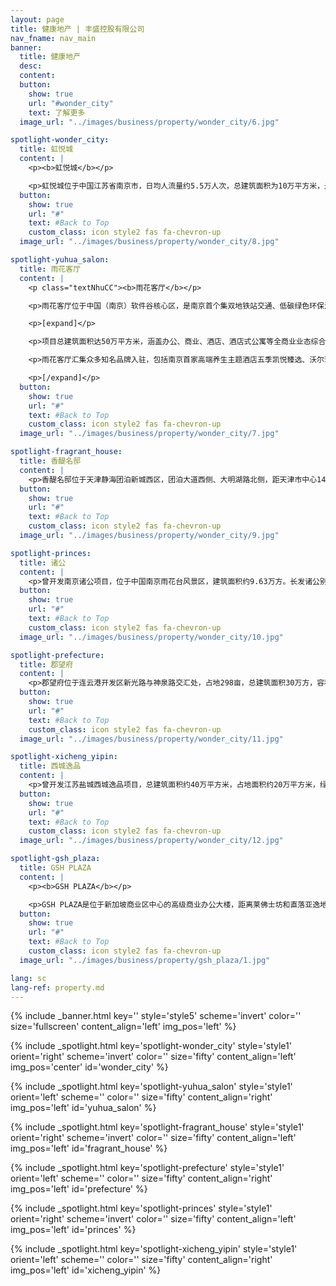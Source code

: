 ```yaml
---
layout: page
title: 健康地产 | 丰盛控股有限公司
nav_fname: nav_main
banner:
  title: 健康地产
  desc:
  content:
  button:
    show: true
    url: "#wonder_city"
    text: 了解更多
  image_url: "../images/business/property/wonder_city/6.jpg"

spotlight-wonder_city:
  title: 虹悦城
  content: |
    <p><b>虹悦城</b></p>

    <p>虹悦城位于中国江苏省南京市，日均人流量约5.5万人次，总建筑面积为10万平方米，是南京地区最具影响力的商场之一。商场集购物、餐饮、休闲、娱乐等业态于一体，定位于国际化、年轻化、时尚化的品牌形象，突出家庭与亲子消费，拥有多个优质租户。商场关注并实施社会责任、客户服务和社区关系建设，携手社会公益机构、行业组织及政府部门举办各类公益活动；实施不同楼层个性化服务内容，如以儿童为对象的楼层，为家长提供等候、照料便利服务；在中心舞台举办各类文化特色演出活动，给消费者更好的购物休闲体验。 </p>
  button:
    show: true
    url: "#"
    text: #Back to Top
    custom_class: icon style2 fas fa-chevron-up
  image_url: "../images/business/property/wonder_city/8.jpg"

spotlight-yuhua_salon:
  title: 雨花客厅
  content: |
    <p class="textNhuCC"><b>雨花客厅</b></p>

    <p>雨花客厅位于中国（南京）软件谷核心区，是南京首个集双地铁站交通、低碳绿色环保消费环境、都市田园购物体验等优势于一体的总部式园区项目，也是丰盛控股探索中医健康生活方式、实施中医药人才培养、中医健康技术及项目孵化的重要载体。</p>

    <p>[expand]</p>

    <p>项目总建筑面积达50万平方米，涵盖办公、商业、酒店、酒店式公寓等全商业业态综合片区。雨花客厅区域建筑设计及施工运行采用了地源热泵、置换新风、PM2.5空气净化等多项低碳节能技术，确保室内四季恒温、恒湿、恒氧，实现了办公环境的人体最舒适范围控制，同时可有效减少30%的能耗，大幅降低碳排放。 </p>

    <p>雨花客厅汇集众多知名品牌入驻，包括南京首家高端养生主题酒店五季凯悦臻选、沃尔玛山姆会员店、运动品牌迪卡侬、英皇健身俱乐部、洛克体育公园等。项目持续推动融入医疗、美容、保健、饮食、起居、运动、展览、教育等以“健康”为主题的各项服务，倾力打造独特的中式健康生活方式体验基地，为消费者带来更高品质的生活服务和独特体验。 </p>

    <p>[/expand]</p>
  button:
    show: true
    url: "#"
    text: #Back to Top
    custom_class: icon style2 fas fa-chevron-up
  image_url: "../images/business/property/wonder_city/7.jpg"

spotlight-fragrant_house:
  title: 香醍名邸
  content: |
    <p>香醍名邸位于天津静海团泊新城西区，团泊大道西侧、大明湖路北侧，距天津市中心14公里。项目土地面积12.01万平方米，用地规划建筑面积14.41万平方米。项目规划分为四期，包括别墅、小高层、洋房、业主会所等产品，自2014年起陆续交付。项目周边医疗、教育、体育、康养、地铁等配套资源完善，具备良好的宜居潜力。 </p>
  button:
    show: true
    url: "#"
    text: #Back to Top
    custom_class: icon style2 fas fa-chevron-up
  image_url: "../images/business/property/wonder_city/9.jpg"

spotlight-princes:
  title: 诸公
  content: |
    <p>曾开发南京诸公项目，位于中国南京雨花台风景区，建筑面积约9.63万方。长发诸公别具匠心打造了民国风格的小区，引用西方古典形式与近代工业设计结合的思潮，加入了中国传统“天人合一”等思想观念。整个项目有着丰富的自然资源，在规划中充分利用山高林密的自然条件，使建筑与自然融为一体，给业主提供极强的居住私密性。 </p>
  button:
    show: true
    url: "#"
    text: #Back to Top
    custom_class: icon style2 fas fa-chevron-up
  image_url: "../images/business/property/wonder_city/10.jpg"

spotlight-prefecture:
  title: 郡望府
  content: |
    <p>郡望府位于连云港开发区新光路与神泉路交汇处，占地298亩，总建筑面积30万方，容积率仅为1.36，由56栋花园电梯洋房组成，高绿化率。楼盘采用五重园林绿化手法以及自然堆坡的三维空间布局，着力营造绿意盎然的人居环境。项目荣膺江苏省绿化工程质量最高奖“扬子杯”、连云港开发企业信用考评最高等级A级、连云港市优质工程、连云港首家星级智慧安防小区等众多荣誉。 </p>
  button:
    show: true
    url: "#"
    text: #Back to Top
    custom_class: icon style2 fas fa-chevron-up
  image_url: "../images/business/property/wonder_city/11.jpg"

spotlight-xicheng_yipin:
  title: 西城逸品
  content: |
    <p>曾开发江苏盐城西城逸品项目，总建筑面积约40万平方米，占地面积约20万平方米，绿化率高达46%，由33幢风格简约的景观建筑组成，约 2000余户，是一座大型水岸园林生活社区。建筑立面采用大方简约的设计思想，最简洁的线条勾勒出完整的建筑格调，给人们带来视觉新享受。明快的建筑立面造型强调层次感和节奏感，开阔的楼间距保证景观视野，营造出优美的城市天际线。 </p>
  button:
    show: true
    url: "#"
    text: #Back to Top
    custom_class: icon style2 fas fa-chevron-up
  image_url: "../images/business/property/wonder_city/12.jpg"

spotlight-gsh_plaza:
  title: GSH PLAZA
  content: |
    <p><b>GSH PLAZA</b></p>

    <p>GSH PLAZA是位于新加坡商业区中心的高级商业办公大楼，距离莱佛士坊和直落亚逸地铁站仅几分钟的路程。GSH Plaza楼高 28 层，共有 259 个写字楼单位及两层零售空间，既有零活高效的商业营运空间，同时集零售及品味生活于一体，令工作及生活完美平衡，是未来商业社区的典范。</p>
  button:
    show: true
    url: "#"
    text: #Back to Top
    custom_class: icon style2 fas fa-chevron-up
  image_url: "../images/business/property/gsh_plaza/1.jpg"

lang: sc
lang-ref: property.md
---
```


<!-- Welcome Banner -->

{% include _banner.html key='' style='style5' scheme='invert' color='' size='fullscreen' content_align='left' img_pos='left' %}

<!-- Properties -->

{% include _spotlight.html key='spotlight-wonder_city' style='style1' orient='right' scheme='invert' color='' size='fifty' content_align='left' img_pos='center' id='wonder_city' %}

{% include _spotlight.html key='spotlight-yuhua_salon' style='style1' orient='left' scheme='' color='' size='fifty' content_align='right' img_pos='left' id='yuhua_salon' %}

{% include _spotlight.html key='spotlight-fragrant_house' style='style1' orient='right' scheme='invert' color='' size='fifty' content_align='left' img_pos='left' id='fragrant_house' %}

{% include _spotlight.html key='spotlight-prefecture' style='style1' orient='left' scheme='' color='' size='fifty' content_align='right' img_pos='left' id='prefecture' %}

{% include _spotlight.html key='spotlight-princes' style='style1' orient='right' scheme='invert' color='' size='fifty' content_align='left' img_pos='left' id='princes' %}

{% include _spotlight.html key='spotlight-xicheng_yipin' style='style1' orient='left' scheme='' color='' size='fifty' content_align='right' img_pos='left' id='xicheng_yipin' %}

